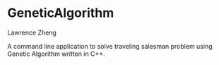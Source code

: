 # GeneticAlgorithm

Lawrence Zheng


A command line application to solve traveling salesman problem using Genetic Algorithm written in C++.
